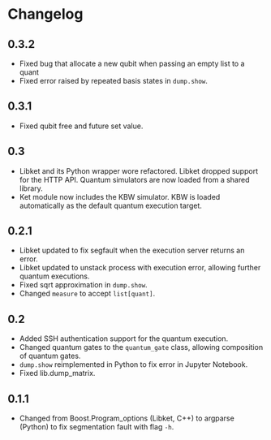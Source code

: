 # Changelog

## 0.3.2

- Fixed bug that allocate a new qubit when passing an empty list to a quant
- Fixed error raised by repeated basis states in `dump.show`.

## 0.3.1

- Fixed qubit free and future set value.

## 0.3

- Libket and its Python wrapper wore refactored. Libket dropped support for the HTTP API.  Quantum simulators are now loaded from a shared library.
- Ket module now includes the KBW simulator. KBW is loaded automatically as the default quantum execution target.

## 0.2.1

- Libket updated to fix segfault when the execution server returns an error. 
- Libket updated to unstack process with execution error, allowing further quantum executions.
- Fixed sqrt approximation in `dump.show`.
- Changed `measure` to accept `list[quant]`. 

## 0.2

- Added SSH authentication support for the quantum execution.
- Changed quantum gates to the `quantum_gate` class, allowing composition of quantum gates.
- `dump.show` reimplemented in Python to fix error in Jupyter Notebook.   
- Fixed lib.dump_matrix.

## 0.1.1

- Changed from Boost.Program_options (Libket, C++) to argparse (Python) to fix segmentation fault with flag `-h`. 